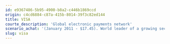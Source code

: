 ```yaml
---
id: e9367486-5b95-4900-b8a2-c446b1869ccd
origin: c4cd6884-c87a-415b-8014-39f3c82ed144
title: VISA
courte_description: 'Global electronic payments network'
scenario_achat: '(January 2011 - $17.45). World leader of a growing sector. High barriers to entry: worldwide network, brand name, millions of card holders. Attractive business model: recurring revenues, very profitable, needs little capital. Growth towards electronic payment modes and internationally (56% of transactions outside US). Regulatory risks. Deserves premium to market P/E.'
slug: visa
---
```

